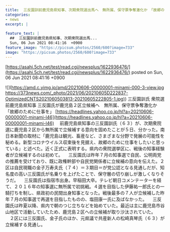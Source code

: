 ```yaml
---
title:  三反園訓前鹿児島県知事、次期衆院選出馬へ　無所属、保守票争奪激化か　「故郷のために仕事をしたい」  
categories:
- news
excerpt: |
  
feature_text: |
  ##  三反園訓前鹿児島県知事、次期衆院選出馬...
  Sun, 06 Jun 2021 08:41:16  +0900
feature_image: "https://picsum.photos/2560/600?image=733"
image: "https://picsum.photos/2560/600?image=733"
---
```


[https://asahi.5ch.net/test/read.cgi/newsplus/1622936476/](https://asahi.5ch.net/test/read.cgi/newsplus/1622936476/)
posted on Sun, 06 Jun 2021 08:41:16  +0900

<!--more-->

![](https://amd.c.yimg.jp/amd/20210606-00000001-minami-000-3-view.jpg [https://373news.com/_photo/2021/06/20210605D222837-OptimizedCNTS2021060503813-20210605222805-1.jpg)](https://373news.com/_photo/2021/06/20210605D222837-OptimizedCNTS2021060503813-20210605222805-1.jpg)) 三反園訓氏 衆院選　前鹿児島県知事 三反園氏が鹿児島２区立候補へ　無所属、保守票争奪激化か　「故郷のために仕事を」 [https://headlines.yahoo.co.jp/hl?a=20210606-00000001-minami-l46](https://headlines.yahoo.co.jp/hl?a=20210606-00000001-minami-l46) 　前鹿児島県知事の三反園訓氏（６３）が、次期衆院選に鹿児島２区から無所属で立候補する意向を固めたことが５日、分かった。南日本新聞の取材に「鹿児島は観光、畜産など、さまざまな分野で発展の可能性を秘める。新型コロナウイルス収束後を見据え、故郷のために仕事をしたいと思っている」と述べた。近く正式に表明する。県内の衆院選挙区に、戦後の知事経験者が立候補するのは初めて。 　三反園氏は昨年７月の知事選で自民、公明両党の推薦を受けており、既に政権幹部や自民党関係者に立候補の意向を伝えた。２区は自民現職の金子万寿夫氏（７４）＝３期目＝が党公認となる見通しだが、知名度の高い三反園氏が名乗りを上げたことで、保守層の切り崩しが激しくなりそうだ。 　三反園氏は指宿市出身。早稲田大卒。テレビ朝日コメンテーターを経て、２０１６年の知事選に無所属で初挑戦。４選を目指した伊藤祐一郎氏との一騎打ちを制し、県政初の民間出身知事となった。戦後最多の７人が立候補した昨年７月の知事選で再選を目指したものの、塩田康一氏に及ばなかった。 　三反園氏は昨夏以降、県内で朝のつじ立ちなどを始めていた。最近は主に鹿児島市谷山地区で活動していたため、鹿児島２区への立候補が取り沙汰されていた。 　２区には三反園氏、金子氏のほか、元県議で共産新人の松崎真琴氏（６３）が立候補する見通し。
